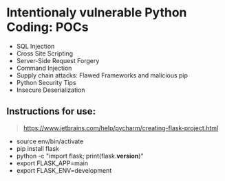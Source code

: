 
# Intentionaly vulnerable Python Coding: POCs

- SQL Injection
- Cross Site Scripting
- Server-Side Request Forgery 
- Command Injection
- Supply chain attacks: Flawed Frameworks and malicious pip
- Python Security Tips
- Insecure Deserialization


## Instructions for use:

> https://www.jetbrains.com/help/pycharm/creating-flask-project.html

- source env/bin/activate
- pip install flask
- python -c "import flask; print(flask.__version__)"
- export FLASK_APP=main
- export FLASK_ENV=development

 
